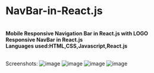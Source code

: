 # NavBar-in-React.js
<br>
<b>
Mobile Responsive Navigation Bar in React.js with LOGO
<br>
Responsive NavBar in React.js
<br>
Languages used:HTML,CSS,Javascript,React.js
<br>
</b>
<br>

Screenshots:
![image](https://user-images.githubusercontent.com/79894771/192750153-fe0d7b91-4f7f-498c-9d97-fbd218f212c5.png)
![image](https://user-images.githubusercontent.com/79894771/192750368-06aa8d42-abc6-4f18-bf4b-080524a59b42.png)
![image](https://user-images.githubusercontent.com/79894771/192750654-bf8a46d1-57a0-4eba-b71b-67b4890f7a65.png)
![image](https://user-images.githubusercontent.com/79894771/192750499-8de180f5-10b7-477f-90ec-88b1f04b081c.png)
